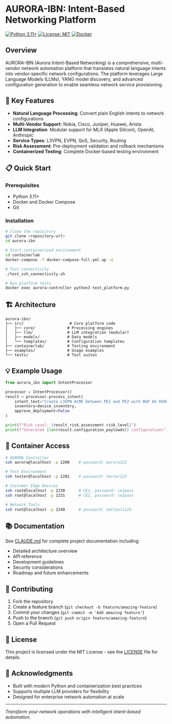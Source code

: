 # AURORA-IBN: Intent-Based Networking Platform

[![Python 3.11+](https://img.shields.io/badge/python-3.11+-blue.svg)](https://www.python.org/downloads/)
[![License: MIT](https://img.shields.io/badge/License-MIT-yellow.svg)](https://opensource.org/licenses/MIT)
[![Docker](https://img.shields.io/badge/docker-ready-blue.svg)](https://www.docker.com/)

## Overview

AURORA-IBN (Aurora Intent-Based Networking) is a comprehensive, multi-vendor network automation platform that translates natural language intents into vendor-specific network configurations. The platform leverages Large Language Models (LLMs), YANG model discovery, and advanced configuration generation to enable seamless network service provisioning.

## 🚀 Key Features

- **Natural Language Processing**: Convert plain English intents to network configurations
- **Multi-Vendor Support**: Nokia, Cisco, Juniper, Huawei, Arista
- **LLM Integration**: Modular support for MLX (Apple Silicon), OpenAI, Anthropic
- **Service Types**: L3VPN, EVPN, QoS, Security, Routing
- **Risk Assessment**: Pre-deployment validation and rollback mechanisms
- **Containerized Testing**: Complete Docker-based testing environment

## 📋 Quick Start

### Prerequisites
- Python 3.11+
- Docker and Docker Compose
- Git

### Installation

```bash
# Clone the repository
git clone <repository-url>
cd aurora-ibn

# Start containerized environment
cd containerlab
docker-compose -f docker-compose-full.yml up -d

# Test connectivity
./test_ssh_connectivity.sh

# Run platform tests
docker exec aurora-controller python3 test_platform.py
```

## 🏗️ Architecture

```
aurora-ibn/
├── src/                    # Core platform code
│   ├── core/              # Processing engines
│   ├── llm/               # LLM integration (modular)
│   ├── models/            # Data models
│   └── templates/         # Configuration templates
├── containerlab/          # Testing environment
├── examples/              # Usage examples
└── tests/                 # Test suites
```

## 💡 Example Usage

```python
from aurora_ibn import IntentProcessor

processor = IntentProcessor()
result = processor.process_intent(
    intent_text="Create L3VPN ACME between PE1 and PE2 with BGP AS 65000",
    inventory=device_inventory,
    approve_deployment=False
)

print(f"Risk Level: {result.risk_assessment.risk_level}")
print(f"Generated {len(result.configuration_payloads)} configurations")
```

## 🔧 Container Access

```bash
# AURORA Controller
ssh aurora@localhost -p 2200    # password: aurora123

# Test Environment
ssh tester@localhost -p 2201    # password: tester123

# Customer Edge Devices
ssh root@localhost -p 2230      # CE1, password: ce1pass
ssh root@localhost -p 2231      # CE2, password: ce2pass

# Network Tools
ssh root@localhost -p 2240      # password: nettools123
```

## 📚 Documentation

See [CLAUDE.md](CLAUDE.md) for complete project documentation including:
- Detailed architecture overview
- API reference
- Development guidelines
- Security considerations
- Roadmap and future enhancements

## 🤝 Contributing

1. Fork the repository
2. Create a feature branch (`git checkout -b feature/amazing-feature`)
3. Commit your changes (`git commit -m 'Add amazing feature'`)
4. Push to the branch (`git push origin feature/amazing-feature`)
5. Open a Pull Request

## 📄 License

This project is licensed under the MIT License - see the [LICENSE](LICENSE) file for details.

## 🙏 Acknowledgments

- Built with modern Python and containerization best practices
- Supports multiple LLM providers for flexibility
- Designed for enterprise network automation at scale

---

*Transform your network operations with intelligent intent-based automation.*